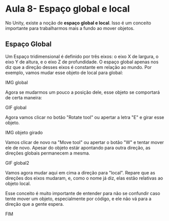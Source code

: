 # Aula 8- Espaço global e local

No Unity, existe a noção de **espaço global e local**. Isso é um conceito importante para trabalharmos mais a fundo ao mover objetos.

## Espaço Global

Um Espaço tridimensional é definido por três eixos: o eixo X de largura, o eixo Y de altura, e o eixo Z de profundidade. O espaço global apenas nos diz que a direção desses eixos é constante em relação ao mundo. Por exemplo, vamos mudar esse objeto de local para global: 


IMG global

Agora se mudarmos um pouco a posição dele, esse objeto se comportará de certa maneira:

GIF global

Agora vamos clicar no botão "Rotate tool" ou apertar a letra "E" e girar esse objeto.

IMG objeto girado

Vamos clicar de novo na "Move tool" ou apertar o botão "W" e tentar mover ele de novo. Apesar do objeto estár apontando para outra direção, as direções globais permanecem a mesma.


GIF global2


Vamos agora mudar aqui em cima a direção para "local". Repare que as direções dos eixos mudaram, e, como o nome já diz, elas estão relativas ao objeto local.

Esse conceito é muito importante de entender para não se confundir caso tente mover um objeto, especialmente por código, e ele não vá para a direção que a gente espera.

FIM

